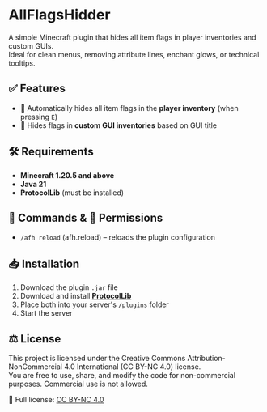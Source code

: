 # AllFlagsHidder

A simple Minecraft plugin that hides all item flags in player inventories and custom GUIs.  
Ideal for clean menus, removing attribute lines, enchant glows, or technical tooltips.


## ✅ Features

- 🧍 Automatically hides all item flags in the **player inventory** (when pressing `E`)
- 🧭 Hides flags in **custom GUI inventories** based on GUI title


## 🛠 Requirements

- **Minecraft 1.20.5 and above**
- **Java 21**
- **ProtocolLib** (must be installed)


## 💬 Commands & 🔐 Permissions

- `/afh reload` (afh.reload) – reloads the plugin configuration


## 📥 Installation

1. Download the plugin `.jar` file
2. Download and install **[ProtocolLib](https://www.spigotmc.org/resources/1997/)**
3. Place both into your server's `/plugins` folder
4. Start the server


## ⚖️ License

This project is licensed under the Creative Commons Attribution-NonCommercial 4.0 International (CC BY-NC 4.0) license.  
You are free to use, share, and modify the code for non-commercial purposes. Commercial use is not allowed.

🔗 Full license: [CC BY-NC 4.0](https://creativecommons.org/licenses/by-nc/4.0/)
